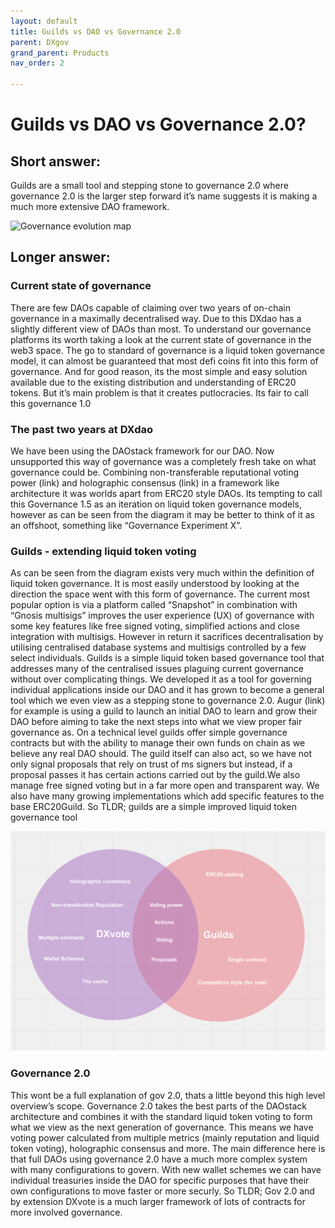 ```yaml
---
layout: default
title: Guilds vs DAO vs Governance 2.0
parent: DXgov
grand_parent: Products
nav_order: 2

---
```


# Guilds vs DAO vs Governance 2.0?

## Short answer: 
Guilds are a small tool and stepping stone to governance 2.0 where governance 2.0 is the larger step forward it’s name suggests it is making a much more extensive DAO framework. 

![Governance evolution map](https://lh5.googleusercontent.com/I5Bf3JGePEsP9BcpeW0GPlBhdREIqY0z3E4Pd5FBalXkdHHArAnGiX-tHTAX8D8LOAMjQn_5jHPbA2yRQRAjZf-jppQrrKpdn56iIkXBQjV1B7qxzAst7SL9Xc31WEp-a3PylbG4)

## Longer answer: 
### Current state of governance
There are few DAOs capable of claiming over two years of on-chain governance in a maximally decentralised way. Due to this DXdao has a slightly different view of DAOs than most. To understand our governance platforms its worth taking a look at the current state of governance in the web3 space. The go to standard of governance is a liquid token governance model, it can almost be guaranteed that most defi coins fit into this form of governance. And for good reason, its the most simple and easy solution available due to the existing distribution and understanding of ERC20 tokens. But it’s main problem is that it creates putlocracies. Its fair to call this governance 1.0

### The past two years at DXdao
We have been using the DAOstack framework for our DAO. Now unsupported this way of governance was a completely fresh take on what governance could be. Combining non-transferable reputational voting power (link) and holographic consensus (link) in a framework like architecture it was worlds apart from ERC20 style DAOs. Its tempting to call this Governance 1.5 as an iteration on liquid token governance models, however as can be seen from the diagram it may be better to think of it as an offshoot, something like “Governance Experiment X”. 

### Guilds - extending liquid token voting
As can be seen from the diagram exists very much within the definition of liquid token governance. It is most easily understood by looking at the direction the space went with this form of governance. The current most popular option is via a platform called “Snapshot” in combination with “Gnosis multisigs” improves the user experience (UX) of governance with some key features like free signed voting, simplified actions and close integration with multisigs. However in return it sacrifices decentralisation by utilising centralised database systems and multisigs controlled by a few select individuals. 
Guilds is a simple liquid token based governance tool that addresses many of the centralised issues plaguing current governance without over complicating things. We developed it as a tool for governing individual applications inside our DAO and it has grown to become a general tool which we even view as a stepping stone to governance 2.0.
Augur (link) for example is using a guild to launch an initial DAO to learn and grow their DAO before aiming to take the next steps into what we view proper fair governance as.
On a technical level guilds offer simple governance contracts but with the ability to manage their own funds on chain as we believe any real DAO should. The guild itself can also act, so we have not only signal proposals that rely on trust of ms signers but instead, if a proposal passes it has certain actions carried out by the guild.We also manage free signed voting but in a far more open and transparent way. We also have many growing implementations which add specific features to the base ERC20Guild.
So TLDR; guilds are a simple improved liquid token governance tool 

![DXvote-Guilds Venn diagram](/assets/images/dxgov/venn.png)


### Governance 2.0
This wont be a full explanation of gov 2.0, thats a little beyond this high level overview’s scope. Governance 2.0 takes the best parts of the DAOstack architecture and combines it with the standard liquid token voting to form what we view as the next generation of governance. This means we have voting power calculated from multiple metrics (mainly reputation and liquid token voting), holographic consensus and more. 
The main difference here is that full DAOs using governance 2.0 have a much more complex system with many configurations to govern. With new wallet schemes we can have individual treasuries inside the DAO for specific purposes that have their own configurations to move faster or more securly. 
So TLDR; Gov 2.0 and by extension DXvote is a much larger framework of lots of contracts for more involved governance. 
